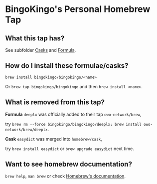 # BingoKingo's Personal Homebrew Tap

## What this tap has?

See subfolder [Casks](./Casks) and [Formula](./Formula).

## How do I install these formulae/casks?

`brew install bingokingo/bingokingo/<name>`

Or `brew tap bingokingo/bingokingo` and then `brew install <name>`.

## What is removed from this tap?

**Formula** `deeplx` was officially added to their tap `owo-network/brew`,

try `brew rm --force bingokingo/bingokingo/deeplx; brew install owo-network/brew/deeplx`.

**Cask** `easydict` was merged into `homebrew/cask`,

try `brew install easydict` or `brew upgrade easydict` next time.

## Want to see homebrew documentation?

`brew help`, `man brew` or check [Homebrew's documentation](https://docs.brew.sh).


